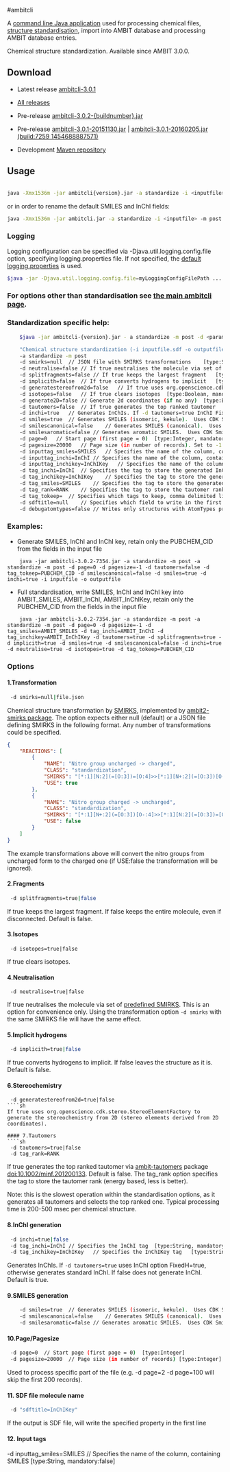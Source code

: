#ambitcli

A [command line Java application](download_ambitcli.html) used for processing chemical files, [structure standardisation](./ambitcli_standardisation.html), import into AMBIT database and processing AMBIT database entries.  

Chemical structure standardization. Available since AMBIT 3.0.0.

## Download

* Latest release <a href="https://sourceforge.net/projects/ambit/files/Ambit2/AMBIT%20applications/ambitcli/ambitcli-3.0.1/ambitcli-3.0.1.jar/download">ambitcli-3.0.1</a>

* <a href="http://sourceforge.net/projects/ambit/files/Ambit2/AMBIT%20applications/ambitcli/">All releases</a>

* Pre-release <a href="https://sourceforge.net/projects/ambit/files/Ambit2/AMBIT%20applications/ambitcli/ambitcli-3.0.2">ambitcli-3.0.2-{buildnumber}.jar</a> 

* Pre-release <a href="https://www.ideaconsult.net/downloads/ambitcli/ambitcli-3.0.1-20151130.jar">ambitcli-3.0.1-20151130.jar</a> | <a href="https://www.ideaconsult.net/downloads/ambitcli/ambitcli-3.0.1-20160205.jar">ambitcli-3.0.1-20160205.jar (build:7259 1454688887571)</a>

* Development <a href="http://ambit.uni-plovdiv.bg:8083/nexus/#nexus-search;gav~~ambit2-dbcli~~jar~">Maven repository</a>


## Usage

````sh

java -Xmx1536m -jar ambitcli{version}.jar -a standardize -i <inputfile> -m post -d page=page num -d pagesize=-1|page_size -o <output> -d tautomers=true -d splitfragments=true -d implicith=true -d smiles=false -d smilescanonical=true -d inchi=true -d neutralise=true -d isotopes=true
````

or in order to rename the default SMILES and InChI fields:

````sh
java -Xmx1536m -jar ambitcli.jar -a standardize -i <inputfile> -m post -d page=pagenum -d pagesize=-1|page_size -o <output> -d tautomers=true -d splitfragments=true -d implicith=true -d smiles=false -d smilescanonical=true -d inchi=true -d neutralise=true -d isotopes=true  -d tag_inchi=AMBIT_InChI -d tag_inchikey=AMBIT_InChIKey -d tag_smiles=AMBIT_SMILES -d tag_rank=TAUTOMER_RANK
````

### Logging

Logging configuration can be specified via  -Djava.util.logging.config.file option, specifying logging.properties file. If not specified, the [default logging.properties](https://svn.code.sf.net/p/ambit/code/trunk/ambit2-all/ambit2-apps/ambit2-dbcli/src/main/resources/ambit2/dbcli/logging.properties) is used.

````sh
$java -jar -Djava.util.logging.config.file=myLoggingConfigFilePath .... other options ....
````


### For options other than standardisation see [the main ambitcli page](download_ambitcli.html).

### Standardization specific help:

````sh
    $java -jar ambitcli-{version}.jar - a standardize -m post -d <parameters>

    "Chemical structure standardization (-i inputfile.sdf -o outputfile.sdf , recognized by extensions .sdf , .csv, .cml , .txt)"
    -a standardize -m post
    -d smirks=null	// JSON file with SMIRKS transformations	[type:String, mandatory:false]
    -d neutralise=false	// If true neutralises the molecule via set of predefined SMIRKS	[type:Boolean, mandatory:false]
    -d splitfragments=false	// If true keeps the largest fragment	[type:Boolean, mandatory:false]
    -d implicith=false	// If true converts hydrogens to implicit	[type:Boolean, mandatory:false]
    -d generatestereofrom2d=false	// If true uses org.openscience.cdk.stereo.StereoElementFactory to generate the stereochemistry from 2D coordinates	[type:Boolean, mandatory:false]
    -d isotopes=false	// If true clears isotopes	[type:Boolean, mandatory:false]
    -d generate2D=false	// Generate 2d coordinates (if no any)	[type:Boolean, mandatory:false]
    -d tautomers=false	// If true generates the top ranked tautomer	[type:Boolean, mandatory:false]
    -d inchi=true	// Generates InChIs. If -d tautomers=true InChI FixedH=true, otherwise generates standard InChI	[type:Boolean, mandatory:false]
    -d smiles=true	// Generates SMILES (isomeric, kekule).  Uses CDK SmilesGenerator.isomeric()	[type:Boolean, mandatory:false]
    -d smilescanonical=false	// Generates SMILES (canonical).  Uses CDK SmilesGenerator.absolute()	[type:Boolean, mandatory:false]
    -d smilesaromatic=false	// Generates aromatic SMILES.  Uses CDK SmilesGenerator.aromatic()	[type:Boolean, mandatory:false]
    -d page=0	// Start page (first page = 0)	[type:Integer, mandatory:false]
    -d pagesize=20000	// Page size (in number of records). Set to -1 to read all records.	[type:Integer, mandatory:false]
    -d inputtag_smiles=SMILES	// Specifies the name of the column, containing SMILES in the input file	[type:String, mandatory:false]
    -d inputtag_inchi=InChI	// Specifies the name of the column, containing InChI in the input file	[type:String, mandatory:false]
    -d inputtag_inchikey=InChIKey	// Specifies the name of the column, containing InChIKey in the input file	[type:String, mandatory:false]
    -d tag_inchi=InChI	// Specifies the tag to store the generated InChI	[type:String, mandatory:false]
    -d tag_inchikey=InChIKey	// Specifies the tag to store the generated InChIKey	[type:String, mandatory:false]
    -d tag_smiles=SMILES	// Specifies the tag to store the generated SMILES	[type:String, mandatory:false]
    -d tag_rank=RANK	// Specifies the tag to store the tautomer rank (energy based, less is better)	[type:String, mandatory:false]
    -d tag_tokeep=	// Specifies which tags to keep, comma delimited list. Everything else will be removed. To keep all the tags, leave this empty.	[type:String, mandatory:false]
    -d sdftitle=null	// Specifies which field to write in the first SDF line null|inchikey|inchi|smiles|any-existing-field	[type:String, mandatory:false]
    -d debugatomtypes=false	// Writes only structures with AtomTypes property set. For debug purposes	[type:boolean, mandatory:false]

````

### Examples:

* Generate SMILES, InChI and InChI key, retain only the PUBCHEM_CID from the fields in the input file

````
    java -jar ambitcli-3.0.2-7354.jar -a standardize -m post -a standardize -m post -d page=0 -d pagesize=-1 -d tautomers=false -d tag_tokeep=PUBCHEM_CID -d smilescanonical=false -d smiles=true -d inchi=true -i inputfile -o outputfile
````

* Full standardisation, write SMILES, InChI and InChI key into AMBIT_SMILES, AMBIT_InChI, AMBIT_InChIKey, retain only the PUBCHEM_CID from the fields in the input file

````
    java -jar ambitcli-3.0.2-7354.jar -a standardize -m post -a standardize -m post -d page=0 -d pagesize=-1 -d tag_smiles=AMBIT_SMILES -d tag_inchi=AMBIT_InChI -d tag_inchikey=AMBIT_InChIKey -d tautomers=true -d splitfragments=true -d implicith=true -d smiles=true -d smilescanonical=false -d inchi=true -d neutralise=true -d isotopes=true -d tag_tokeep=PUBCHEM_CID
````

### Options

#### 1.Transformation
````sh
 -d smirks=null|file.json
````
Chemical structure transformation by [SMIRKS](http://daylight.com/dayhtml_tutorials/languages/smirks/index.html), implemented by [ambit2-smirks package](https://github.com/ideaconsult/examples-ambit/tree/master/smirks-example). 
The option expects either null (default) or a JSON file defining SMIRKS in the following format. Any number of transformations could be specified.    

````json
{
    "REACTIONS": [
        {
            "NAME": "Nitro group uncharged -> charged",
            "CLASS": "standardization",
            "SMIRKS": "[*:1][N:2](=[O:3])=[O:4]>>[*:1][N+:2](=[O:3])[O-:4]",
            "USE": true
        },
        {
            "NAME": "Nitro group charged -> uncharged",
            "CLASS": "standardization",
            "SMIRKS": "[*:1][N+:2](=[O:3])[O-:4]>>[*:1][N:2](=[O:3])=[O:4]",
            "USE": false
        }    
    ]
}
````
The example transformations above will convert the nitro groups from uncharged form to the charged one (if USE:false the transformation will be ignored). 

#### 2.Fragments

````sh
 -d splitfragments=true|false	
````
If true keeps the largest fragment. If false keeps the entire molecule, even if disconnected. Default is false.

#### 3.Isotopes

````
 -d isotopes=true|false	
````
If true clears isotopes.

#### 4.Neutralisation

````
 -d neutralise=true|false	
````
 If true neutralises the molecule via set of [predefined SMIRKS](https://svn.code.sf.net/p/ambit/code/trunk/ambit2-all/ambit2-smarts/src/main/resources/ambit2/smirks/smirks.json).
 This is an option for convenience only. Using the transformation option `-d smirks` with the same SMIRKS file will have the same effect.  
 
#### 5.Implicit hydrogens

````sh 
 -d implicith=true|false
````
If true converts hydrogens to implicit. If false leaves the structure as it is. Default is false.

#### 6.Stereochemistry
```` 
 -d generatestereofrom2d=true|false	
````sh
If true uses org.openscience.cdk.stereo.StereoElementFactory to generate the stereochemistry from 2D (stereo elements derived from 2D coordinates).

#### 7.Tautomers
````sh 
 -d tautomers=true|false		
 -d tag_rank=RANK	 
````
If true generates the top ranked tautomer via [ambit-tautomers](https://github.com/ideaconsult/examples-ambit/tree/master/tautomers-example) package [doi:10.1002/minf.201200133](http://onlinelibrary.wiley.com/doi/10.1002/minf.201200133/abstract). Default is false.
The tag_rank option specifies the tag to store the tautomer rank (energy based, less is better).

Note: this is the slowest operation within the standardisation options, as it generates all tautomers and selects the top ranked one. Typical processing time is 200-500 msec per chemical structure.

#### 8.InChI generation
````sh
 -d inchi=true|false
 -d tag_inchi=InChI	// Specifies the InChI tag	[type:String, mandatory:false]
 -d tag_inchikey=InChIKey	// Specifies the InChIKey tag	[type:String, mandatory:false]
````

Generates InChIs. If `-d tautomers=true` uses InChI option FixedH=true, otherwise generates standard InChI. If false does not generate InChI. Default is true.

#### 9.SMILES generation
````sh
    -d smiles=true	// Generates SMILES (isomeric, kekule).  Uses CDK SmilesGenerator.isomeric()	[type:Boolean, mandatory:false]
    -d smilescanonical=false	// Generates SMILES (canonical).  Uses CDK SmilesGenerator.absolute()	[type:Boolean, mandatory:false]
    -d smilesaromatic=false	// Generates aromatic SMILES.  Uses CDK SmilesGenerator.aromatic()	[type:Boolean, mandatory:false]
```` 

#### 10.Page/Pagesize
````sh
 -d page=0	// Start page (first page = 0)	[type:Integer]
 -d pagesize=20000	// Page size (in number of records)	[type:Integer]
```` 
Used to process specific part of the file (e.g. -d page=2 -d page=100 will skip the first 200 records).
 
#### 11. SDF file molecule name  
````sh
 -d "sdftitle=InChIKey"	
```` 
If the output is SDF file, will write the specified property in the first line 

#### 12. Input tags   
 
 -d inputtag_smiles=SMILES	// Specifies the name of the column, containing SMILES	[type:String, mandatory:false] 